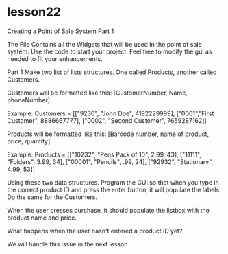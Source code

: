# lesson22
Creating a Point of Sale System Part 1

The File Contains all the Widgets that will be used in the point of sale system.  Use the code to start your project.  Feel free to modify the gui as needed to fit your enhancements.

Part 1 
Make two list of lists structures.  One called Products, another called Customers.

Customers will be formatted like this:
[CustomerNumber, Name, phoneNumber]

Example:
Customers = [["9230", "John Doe", 4192229999], ["0001","First Customer", 8886667777], ["0002", "Second Customer", 7659287162]]

Products will be formatted like this:
[Barcode number, name of product, price, quantity]

Example:
Products = [["10232", "Pens Pack of 10", 2.99, 43], ["11111", "Folders", 3.99, 34], ["00001", "Pencils", .99, 24], ["92932", "Stationary", 4.99, 53]]

Using these two data structures.  Program the GUI so that when you type in the correct product ID and press the enter button, it will populate the labels.  Do the same for the Customers.

When the user presses purchase, it should populate the listbox with the product name and price.

What happens when the user hasn't entered a product ID yet?

We will handle this issue in the next lesson.

